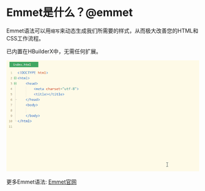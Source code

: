 # Emmet是什么？@emmet

Emmet语法可以用`缩写`来动态生成我们所需要的样式，从而极大改善您的HTML和CSS工作流程。

已内置在HBuilderX中，无需任何扩展。

<img src="/static/snapshots/tutorial/language/emmet.gif" style="zoom: 100%;" />

更多Emmet语法: [Emmet官网](https://docs.emmet.io/)